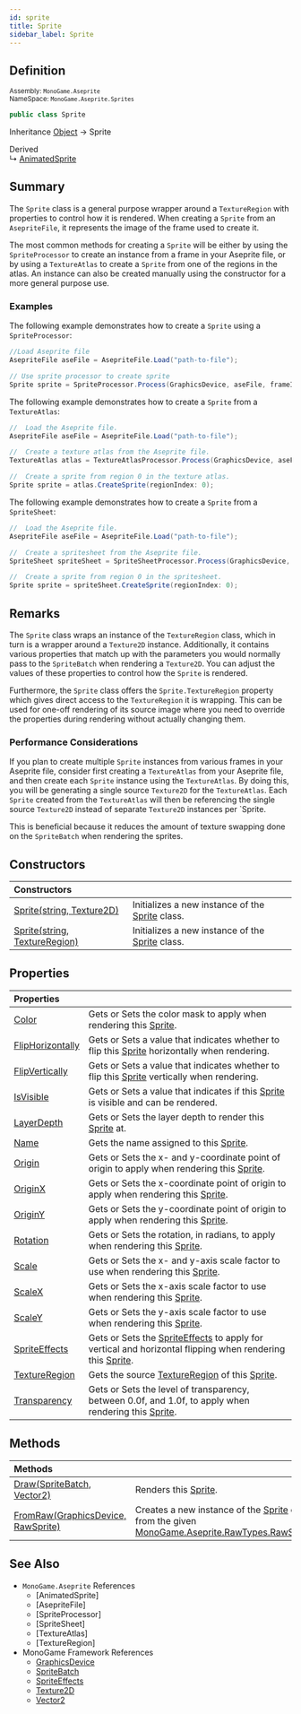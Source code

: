 ```yaml
---
id: sprite
title: Sprite
sidebar_label: Sprite
---
```


## Definition

<small>

Assembly: `MonoGame.Aseprite`  
NameSpace: `MonoGame.Aseprite.Sprites`

</small>

```csharp
public class Sprite
```

Inheritance [Object](https://docs.microsoft.com/en-us/dotnet/api/System.Object) → Sprite

Derived  
↳ [AnimatedSprite](AnimatedSprite.md "MonoGame.Aseprite.Sprites.AnimatedSprite")

## Summary

The `Sprite` class is a general purpose wrapper around a `TextureRegion` with properties to control how it is rendered. When creating a `Sprite` from an `AsepriteFile`, it represents the image of the frame used to create it.

The most common methods for creating a `Sprite` will be either by using the `SpriteProcessor` to create an instance from a frame in your Aseprite file, or by using a `TextureAtlas` to create a `Sprite` from one of the regions in the atlas. An instance can also be created manually using the constructor for a more general purpose use.

### Examples

The following example demonstrates how to create a `Sprite` using a `SpriteProcessor`:

```cs {5} title="Create Sprite using SpriteProcessor" showLineNumbers
//Load Aseprite file
AsepriteFile aseFile = AsepriteFile.Load("path-to-file");

// Use sprite processor to create sprite
Sprite sprite = SpriteProcessor.Process(GraphicsDevice, aseFile, frameIndex: 0);
```

The following example demonstrates how to create a `Sprite` from a `TextureAtlas`:

```cs {8} title="Create Sprite From a Texture Atlas Region" showLineNumbers
//  Load the Aseprite file.
AsepriteFile aseFile = AsepriteFile.Load("path-to-file");

//  Create a texture atlas from the Aseprite file.
TextureAtlas atlas = TextureAtlasProcessor.Process(GraphicsDevice, aseFile);

//  Create a sprite from region 0 in the texture atlas.
Sprite sprite = atlas.CreateSprite(regionIndex: 0);
```

The following example demonstrates how to create a `Sprite` from a `SpriteSheet`:

```cs {8} title="Create Sprite from a SpriteSheet Region" showLineNumbers
//  Load the Aseprite file.
AsepriteFile aseFile = AsepriteFile.Load("path-to-file");

//  Create a spritesheet from the Aseprite file.
SpriteSheet spriteSheet = SpriteSheetProcessor.Process(GraphicsDevice, aseFile);

//  Create a sprite from region 0 in the spritesheet.
Sprite sprite = spriteSheet.CreateSprite(regionIndex: 0);
```

## Remarks

The `Sprite` class wraps an instance of the `TextureRegion` class, which in turn is a wrapper around a `Texture2D` instance. Additionally, it contains various properties that match up with the parameters you would normally pass to the `SpriteBatch` when rendering a `Texture2D`. You can adjust the values of these properties to control how the `Sprite` is rendered.

Furthermore, the `Sprite` class offers the `Sprite.TextureRegion` property which gives direct access to the `TextureRegion` it is wrapping. This can be used for one-off rendering of its source image where you need to override the properties during rendering without actually changing them.

### Performance Considerations

If you plan to create multiple `Sprite` instances from various frames in your Aseprite file, consider first creating a `TextureAtlas` from your Aseprite file, and then create each `Sprite` instance using the `TextureAtlas`. By doing this, you will be generating a single source `Texture2D` for the `TextureAtlas`. Each `Sprite` created from the `TextureAtlas` will then be referencing the single source `Texture2D` instead of separate `Texture2D` instances per `Sprite.

This is beneficial because it reduces the amount of texture swapping done on the `SpriteBatch` when rendering the sprites.

## Constructors

| Constructors                                    |                                                       |
| :---------------------------------------------- | :---------------------------------------------------- |
| [Sprite(string, Texture2D)](./constructors)     | Initializes a new instance of the [Sprite](./) class. |
| [Sprite(string, TextureRegion)](./constructors) | Initializes a new instance of the [Sprite](./) class. |

## Properties

| Properties                                         |                                                                                                                                                                                                     |
| :------------------------------------------------- | :-------------------------------------------------------------------------------------------------------------------------------------------------------------------------------------------------- |
| [Color](./properties/color)                        | Gets or Sets the color mask to apply when rendering this [Sprite](./).                                                                                                                              |
| [FlipHorizontally](./properties/flip-horizontally) | Gets or Sets a value that indicates whether to flip this [Sprite](./) horizontally when rendering.                                                                                                  |
| [FlipVertically](./properties/flip-vertically)     | Gets or Sets a value that indicates whether to flip this [Sprite](./) vertically when rendering.                                                                                                    |
| [IsVisible](./properties/is-visible)               | Gets or Sets a value that indicates if this [Sprite](./) is visible and can be rendered.                                                                                                            |
| [LayerDepth](./properties/layer-depth)             | Gets or Sets the layer depth to render this [Sprite](./) at.                                                                                                                                        |
| [Name](./properties/name)                          | Gets the name assigned to this [Sprite](./).                                                                                                                                                        |
| [Origin](./properties/origin)                      | Gets or Sets the x- and y-coordinate point of origin to apply when rendering this [Sprite](./).                                                                                                     |
| [OriginX](./properties/origin-x)                   | Gets or Sets the x-coordinate point of origin to apply when rendering this [Sprite](./).                                                                                                            |
| [OriginY](./properties/origin-y)                   | Gets or Sets the y-coordinate point of origin to apply when rendering this [Sprite](./).                                                                                                            |
| [Rotation](./properties/rotation)                  | Gets or Sets the rotation, in radians, to apply when rendering this [Sprite](./).                                                                                                                   |
| [Scale](./properties/scale)                        | Gets or Sets the x- and y-axis scale factor to use when rendering this [Sprite](./).                                                                                                                |
| [ScaleX](./properties/scale-x)                     | Gets or Sets the x-axis scale factor to use when rendering this [Sprite](./).                                                                                                                       |
| [ScaleY](./properties/scale-y.md)                  | Gets or Sets the y-axis scale factor to use when rendering this [Sprite](./).                                                                                                                       |
| [SpriteEffects](./properties/sprite-effects)       | Gets or Sets the [SpriteEffects](https://docs.monogame.net/api/Microsoft.Xna.Framework.Graphics.SpriteEffects.html) to apply for vertical and horizontal flipping when rendering this [Sprite](./). |
| [TextureRegion](./properties/texture-region)       | Gets the source [TextureRegion](Sprite.TextureRegion.md "MonoGame.Aseprite.Sprites.Sprite.TextureRegion") of this [Sprite](./).                                                                     |
| [Transparency](./properties/transparency)          | Gets or Sets the level of transparency, between 0.0f, and 1.0f, to apply when rendering this [Sprite](./).                                                                                          |

## Methods

| Methods                                                  |                                                                                                                                                                                                                                  |
| :------------------------------------------------------- | :------------------------------------------------------------------------------------------------------------------------------------------------------------------------------------------------------------------------------- |
| [Draw(SpriteBatch, Vector2)](./methods/draw)             | Renders this [Sprite](./).                                                                                                                                                                                                       |
| [FromRaw(GraphicsDevice, RawSprite)](./methods/from-raw) | Creates a new instance of the [Sprite](./) class from the given [MonoGame.Aseprite.RawTypes.RawSprite](https://docs.microsoft.com/en-us/dotnet/api/MonoGame.Aseprite.RawTypes.RawSprite "MonoGame.Aseprite.RawTypes.RawSprite"). |

## See Also

- `MonoGame.Aseprite` References
  - [AnimatedSprite]
  - [AsepriteFile]
  - [SpriteProcessor]
  - [SpriteSheet]
  - [TextureAtlas]
  - [TextureRegion]
- MonoGame Framework References
  - [GraphicsDevice](https://docs.monogame.net/api/Microsoft.Xna.Framework.Graphics.GraphicsDevice.html)
  - [SpriteBatch](https://docs.monogame.net/api/Microsoft.Xna.Framework.Graphics.SpriteBatch.html)
  - [SpriteEffects](https://docs.monogame.net/api/Microsoft.Xna.Framework.Graphics.SpriteEffects.html)
  - [Texture2D](https://docs.monogame.net/api/Microsoft.Xna.Framework.Graphics.Texture2D.html)
  - [Vector2](https://docs.monogame.net/api/Microsoft.Xna.Framework.Vector2.html)
